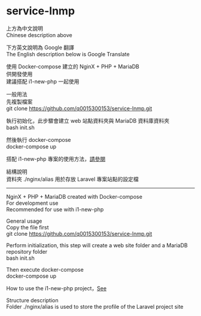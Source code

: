 service-lnmp
============

上方為中文說明  
Chinese description above

下方英文說明為 Google 翻譯  
The English description below is Google Translate


使用 Docker-compose 建立的 NginX + PHP + MariaDB  
供開發使用  
建議搭配 i1-new-php 一起使用


一般用法  
先複製檔案  
	git clone https://github.com/q0015300153/service-lnmp.git

執行初始化，此步驟會建立 web 站點資料夾與 MariaDB 資料庫資料夾  
	bash init.sh

然後執行 docker-compose  
	docker-compose up

搭配 i1-new-php 專案的使用方法，[請參閱](https://github.com/q0015300153/i1-new-php)


結構說明  
資料夾 ./nginx/alias 用於存放 Laravel 專案站點的設定檔

- - -

NginX + PHP + MariaDB created with Docker-compose  
For development use  
Recommended for use with i1-new-php  

General usage  
Copy the file first  
	git clone https://github.com/q0015300153/service-lnmp.git

Perform initialization, this step will create a web site folder and a MariaDB repository folder  
	bash init.sh

Then execute docker-compose  
	docker-compose up

How to use the i1-new-php project，[See](https://github.com/q0015300153/i1-new-php)


Structure description  
Folder ./nginx/alias is used to store the profile of the Laravel project site